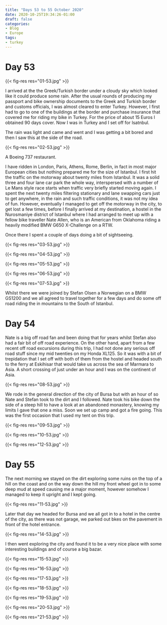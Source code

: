 ```yaml
---
title: "Days 53 to 55 October 2020"
date: 2020-10-25T19:34:26-01:00
draft: false
categories:
- Blog
- Europe
tags:
- turkey
---
```


# Day 53

{{< fig-res res="01-53.jpg" >}}

<!--more-->

I arrived at the the Greek/Turkish border under a cloudy sky which looked like it could produce some rain. After the usual rounds of producing my passport and bike ownership documents to the Greek and Turkish border and customs officials, I was almost cleared to enter Turkey. However, I first had to go to one of the buildings at the border and purchase insurance that covered me for riding my bike in Turkey. For the price of about 15 Euros I obtained 90 days cover. Now I was in Turkey and I set off for Isatnbul.

The rain was light and came and went and I was getting a bit bored  and then I saw this at the side of the road. 

{{< fig-res res="02-53.jpg" >}}

A Boeing 737 restaurant.

I have ridden in London, Paris, Athens, Rome, Berlin, in fact in most major European cities but nothing prepared me for the size of Istanbul. I first hit the traffic on the motorway about twenty miles from Istanbul. It was a solid three and four lane car park the whole way, interspersed with a number of Le Mans style race starts when traffic very briefly started moving again. I spent the next twenty miles filtering stationary and lane swapping cars just to get anywhere, in the rain and such traffic conditions, it was not my idea of fun. However, eventually I managed to get off the motorway in the city, to get lost a few times, before I finally arrived at my destination, a hostel in the Nurosmaniye district of Istanbul where I had arranged to meet up with a fellow bike traveller Nate Allen, who is an American from Oklahoma riding a heavily modified BMW G650 X-Challenge on a RTW. 

Once there I spent a couple of days doing a bit of sightseeing.

{{< fig-res res="03-53.jpg" >}}

{{< fig-res res="04-53.jpg" >}}

{{< fig-res res="05-53.jpg" >}}

{{< fig-res res="06-53.jpg" >}}

{{< fig-res res="07-53.jpg" >}}

Whilst there we were joined by Stefan Olsen a Norwegian on a BMW GS1200  and we all agreed to travel together for a few days and do some off road riding the in mountains to the South of Istanbul.

# Day 54

Nate is a big off road fan and been doing that for years whilst Stefan also had a fair bit of off road experience. On the other hand, apart from a few recent off road excursions during this trip, I had not done any serious off road stuff since my mid twenties on my Honda XL125. So it was with a bit of trepidation that I set off with both of them from the hostel and headed south to the ferry at Eskihisar that would take us across the sea of Marmara to Asia. A short crossing of just under an hour and I was on the continent of Asia.

{{< fig-res res="08-53.jpg" >}}

We rode in the general direction of the city of Bursa but with an hour of so Nate and Stefan took to the dirt and I followed. Nate took his bike down the side of a steep hill to have a look at an abandoned monastery, knowing my limits I gave that one a miss. Soon we set up camp and got a fire going. This was the first occasion that I used my tent on this trip.

{{< fig-res res="09-53.jpg" >}}

{{< fig-res res="10-53.jpg" >}}

{{< fig-res res="12-53.jpg" >}}

# Day 55

The next morning we stayed on the dirt exploring some ruins on the top of a hill on the coast and on the way down the hill my front wheel got in to some deep mud at speed causing me a major moment, however somehow I managed to keep it upright and I kept going. 

{{< fig-res res="11-53.jpg" >}}

Later that day we headed for Bursa and we all got in to a hotel in the centre of the city, as there was not garage, we parked out bkes on the pavement in front of the hotel entrance.

{{< fig-res res="14-53.jpg" >}}

I then went exploring the city and found it to be a very nice place with some interesting buildings and of course a big bazar.

{{< fig-res res="15-53.jpg" >}}

{{< fig-res res="16-53.jpg" >}}

{{< fig-res res="17-53.jpg" >}}

{{< fig-res res="18-53.jpg" >}}

{{< fig-res res="19-53.jpg" >}}

{{< fig-res res="20-53.jpg" >}}

{{< fig-res res="21-53.jpg" >}}